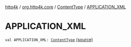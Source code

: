 [http4k](../../index.md) / [org.http4k.core](../index.md) / [ContentType](index.md) / [APPLICATION_XML](./-a-p-p-l-i-c-a-t-i-o-n_-x-m-l.md)

# APPLICATION_XML

`val APPLICATION_XML: `[`ContentType`](index.md) [(source)](https://github.com/http4k/http4k/blob/master/http4k-core/src/main/kotlin/org/http4k/core/ContentType.kt#L19)